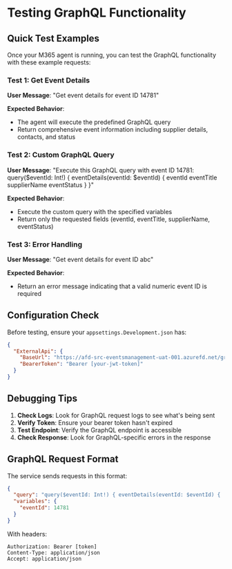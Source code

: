 # Testing GraphQL Functionality

## Quick Test Examples

Once your M365 agent is running, you can test the GraphQL functionality with these example requests:

### Test 1: Get Event Details
**User Message**: "Get event details for event ID 14781"

**Expected Behavior**: 
- The agent will execute the predefined GraphQL query
- Return comprehensive event information including supplier details, contacts, and status

### Test 2: Custom GraphQL Query
**User Message**: "Execute this GraphQL query with event ID 14781: query($eventId: Int!) { eventDetails(eventId: $eventId) { eventId eventTitle supplierName eventStatus } }"

**Expected Behavior**:
- Execute the custom query with the specified variables
- Return only the requested fields (eventId, eventTitle, supplierName, eventStatus)

### Test 3: Error Handling
**User Message**: "Get event details for event ID abc"

**Expected Behavior**:
- Return an error message indicating that a valid numeric event ID is required

## Configuration Check

Before testing, ensure your `appsettings.Development.json` has:
```json
{
  "ExternalApi": {
    "BaseUrl": "https://afd-src-eventsmanagement-uat-001.azurefd.net/graphql?tenant=ProcureWeb?action=getEventDetails",
    "BearerToken": "Bearer [your-jwt-token]"
  }
}
```

## Debugging Tips

1. **Check Logs**: Look for GraphQL request logs to see what's being sent
2. **Verify Token**: Ensure your bearer token hasn't expired
3. **Test Endpoint**: Verify the GraphQL endpoint is accessible
4. **Check Response**: Look for GraphQL-specific errors in the response

## GraphQL Request Format

The service sends requests in this format:
```json
{
  "query": "query($eventId: Int!) { eventDetails(eventId: $eventId) { ... } }",
  "variables": {
    "eventId": 14781
  }
}
```

With headers:
```
Authorization: Bearer [token]
Content-Type: application/json
Accept: application/json
```
